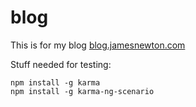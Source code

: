 # blog

This is for my blog [blog.jamesnewton.com](http://blog.jamesnewton.com)

Stuff needed for testing:

```
npm install -g karma
npm install -g karma-ng-scenario
```
